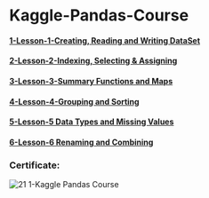 # Kaggle-Pandas-Course

#### [1-Lesson-1-Creating, Reading and Writing DataSet](https://www.kaggle.com/residentmario/creating-reading-and-writing)
#### [2-Lesson-2-Indexing, Selecting & Assigning](https://www.kaggle.com/residentmario/indexing-selecting-assigning)
#### [3-Lesson-3-Summary Functions and Maps](https://www.kaggle.com/residentmario/summary-functions-and-maps)
#### [4-Lesson-4-Grouping and Sorting](https://www.kaggle.com/residentmario/grouping-and-sorting)
#### [5-Lesson-5 Data Types and Missing Values](https://www.kaggle.com/residentmario/data-types-and-missing-values)
#### [6-Lesson-6 Renaming and Combining](https://www.kaggle.com/residentmario/renaming-and-combining)

### Certificate:
 ![21 1-Kaggle Pandas Course](https://user-images.githubusercontent.com/68488154/134401146-65789cfb-8a6c-4e21-b15e-19205fcd70a6.png)
